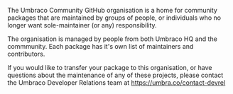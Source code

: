 The Umbraco Community GitHub organisation is a home for community packages that are maintained by groups of people, or individuals who no longer want sole-maintainer (or any) responsibility.

The organisation is managed by people from both Umbraco HQ and the commmunity. Each package has it's own list of maintainers and contributors. 

If you would like to transfer your package to this organisation, or have questions about the maintenance of any of these projects, please contact the Umbraco Developer Relations team at https://umbra.co/contact-devrel
